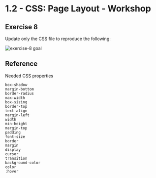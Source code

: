 # 1.2 - CSS: Page Layout - Workshop

## Exercise 8

Update only the CSS file to reproduce the following:

![exercise-8 goal](../../__lecture/assets/ex-8-goal.gif)

## Reference

Needed CSS properties

```
box-shadow
margin-bottom
border-radius
max-width
box-sizing
border-top
text-align
margin-left
width
min-height
margin-top
padding
font-size
border
margin
display
cursor
transition
background-color
color
:hover
```
